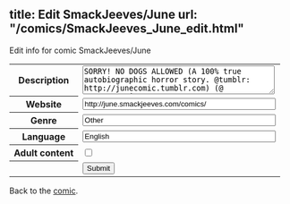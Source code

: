 title: Edit SmackJeeves/June
url: "/comics/SmackJeeves_June_edit.html"
---
Edit info for comic SmackJeeves/June

<form name="comic" action="http://gaepostmail.appspot.com/comic/" method="post">
<table class="comicinfo">
<tr>
<th>Description</th><td><textarea name="description" cols="40" rows="3">SORRY! NO DOGS ALLOWED (A 100% true autobiographic horror story. @tumblr: http://junecomic.tumblr.com) (@ MangaMagazine: http://www.mangamagazine.net/manga-and-comics/JUNE/detail-page/403?lang=en)</textarea></td>
</tr>
<tr>
<th>Website</th><td><input type="text" name="url" value="http://june.smackjeeves.com/comics/" size="40"/></td>
</tr>
<tr>
<th>Genre</th><td><input type="text" name="genre" value="Other" size="40"/></td>
</tr>
<tr>
<th>Language</th><td><input type="text" name="language" value="English" size="40"/></td>
</tr>
<tr>
<th>Adult content</th><td><input type="checkbox" name="adult" value="adult" /></td>
</tr>
<tr>
<th></th><td>
<input type="hidden" name="comic" value="SmackJeeves_June" />
<input type="submit" name="submit" value="Submit" />
</td>
</tr>
</table>
</form>

Back to the [comic](SmackJeeves_June.html).
